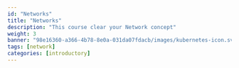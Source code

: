 ```yaml
---
id: "Networks"
title: "Networks"
description: "This course clear your Network concept"
weight: 3
banner: "98e16360-a366-4b78-8e0a-031da07fdacb/images/kubernetes-icon.svg"
tags: [network]
categories: [introductory]
---
```

